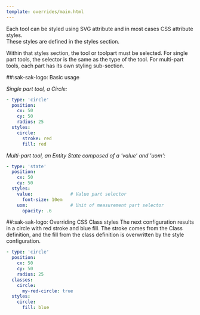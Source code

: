 ```yaml
---
template: overrides/main.html
---
```


Each tool can be styled using SVG attribute and in most cases CSS attribute styles.
<br>These styles are defined in the styles section.

Within that styles section, the tool or toolpart must be selected. For single part tools, the selector is the same as the type of the tool. For multi-part tools, each part has its own styling sub-section.

##:sak-sak-logo: Basic usage

*Single part tool, a Circle:*

```yaml linenums="1" hl_lines="6 7"
- type: 'circle'
  position:
    cx: 50
    cy: 50
    radius: 25
  styles:
    circle:
      stroke: red
      fill: red
```

*Multi-part tool, an Entity State composed of a 'value' and 'uom':*

```yaml linenums="1" hl_lines="5 6 8"
- type: 'state'
  position:
    cx: 50
    cy: 50
  styles:
    value:              # Value part selector
      font-size: 10em
    uom:                # Unit of measurement part selector
      opacity: .6
```

##:sak-sak-logo: Overriding CSS Class styles
The next configuration results in a circle with red stroke and blue fill. The stroke comes from the Class definition, and the fill from the class definition is overwritten by the style configuration.

```yaml linenums="1" hl_lines="6 9"
- type: 'circle'
  position:
    cx: 50
    cy: 50
    radius: 25
  classes:
    circle:
      my-red-circle: true
  styles:
    circle:
      fill: blue
```


